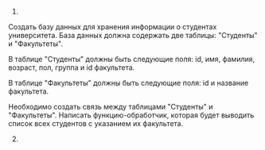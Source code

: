 1.
Создать базу данных для хранения информации о студентах университета.
База данных должна содержать две таблицы: "Студенты" и "Факультеты".

В таблице "Студенты" должны быть следующие поля: id, имя, фамилия,
возраст, пол, группа и id факультета.

В таблице "Факультеты" должны быть следующие поля: id и название
факультета.

Необходимо создать связь между таблицами "Студенты" и "Факультеты".
Написать функцию-обработчик, которая будет выводить список всех
студентов с указанием их факультета.

2.